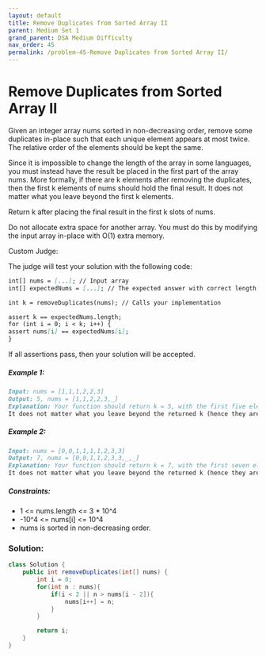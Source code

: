 ```yaml
---
layout: default
title: Remove Duplicates from Sorted Array II
parent: Medium Set 1
grand_parent: DSA Medium Difficulty
nav_order: 45
permalink: /problem-45-Remove Duplicates from Sorted Array II/
---
```

# Remove Duplicates from Sorted Array II
Given an integer array nums sorted in non-decreasing order, remove some duplicates in-place such that each unique element appears at most twice. The relative order of the elements should be kept the same.

Since it is impossible to change the length of the array in some languages, you must instead have the result be placed in the first part of the array nums. More formally, if there are k elements after removing the duplicates, then the first k elements of nums should hold the final result. It does not matter what you leave beyond the first k elements.

Return k after placing the final result in the first k slots of nums.

Do not allocate extra space for another array. You must do this by modifying the input array in-place with O(1) extra memory.

Custom Judge:

The judge will test your solution with the following code:
```markdown
int[] nums = [...]; // Input array
int[] expectedNums = [...]; // The expected answer with correct length

int k = removeDuplicates(nums); // Calls your implementation

assert k == expectedNums.length;
for (int i = 0; i < k; i++) {
assert nums[i] == expectedNums[i];
}
```
If all assertions pass, then your solution will be accepted.

##### Example 1:
```markdown
Input: nums = [1,1,1,2,2,3]
Output: 5, nums = [1,1,2,2,3,_]
Explanation: Your function should return k = 5, with the first five elements of nums being 1, 1, 2, 2 and 3 respectively.
It does not matter what you leave beyond the returned k (hence they are underscores).
```
##### Example 2:
```markdown
Input: nums = [0,0,1,1,1,1,2,3,3]
Output: 7, nums = [0,0,1,1,2,3,3,_,_]
Explanation: Your function should return k = 7, with the first seven elements of nums being 0, 0, 1, 1, 2, 3 and 3 respectively.
It does not matter what you leave beyond the returned k (hence they are underscores).
```
##### Constraints:
* 1 <= nums.length <= 3 * 10^4
* -10^4 <= nums[i] <= 10^4
* nums is sorted in non-decreasing order.

### Solution:
```java
class Solution {
    public int removeDuplicates(int[] nums) {
        int i = 0;
        for(int n : nums){
            if(i < 2 || n > nums[i - 2]){
                nums[i++] = n;
            }
        }

        return i; 
    }
}
```